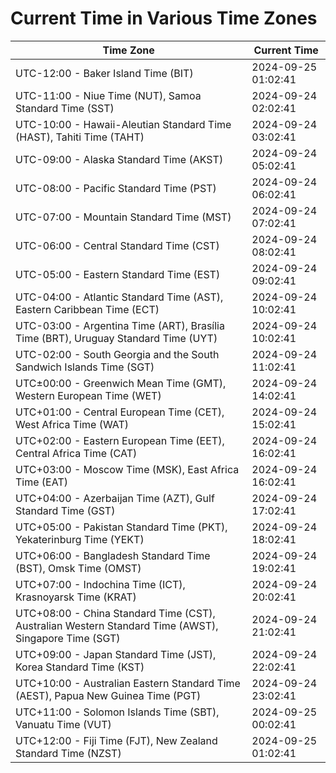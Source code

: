 # Current Time in Various Time Zones

| Time Zone | Current Time |
|-----------|--------------|
| UTC-12:00 - Baker Island Time (BIT) | 2024-09-25 01:02:41 |
| UTC-11:00 - Niue Time (NUT), Samoa Standard Time (SST) | 2024-09-24 02:02:41 |
| UTC-10:00 - Hawaii-Aleutian Standard Time (HAST), Tahiti Time (TAHT) | 2024-09-24 03:02:41 |
| UTC-09:00 - Alaska Standard Time (AKST) | 2024-09-24 05:02:41 |
| UTC-08:00 - Pacific Standard Time (PST) | 2024-09-24 06:02:41 |
| UTC-07:00 - Mountain Standard Time (MST) | 2024-09-24 07:02:41 |
| UTC-06:00 - Central Standard Time (CST) | 2024-09-24 08:02:41 |
| UTC-05:00 - Eastern Standard Time (EST) | 2024-09-24 09:02:41 |
| UTC-04:00 - Atlantic Standard Time (AST), Eastern Caribbean Time (ECT) | 2024-09-24 10:02:41 |
| UTC-03:00 - Argentina Time (ART), Brasília Time (BRT), Uruguay Standard Time (UYT) | 2024-09-24 10:02:41 |
| UTC-02:00 - South Georgia and the South Sandwich Islands Time (SGT) | 2024-09-24 11:02:41 |
| UTC±00:00 - Greenwich Mean Time (GMT), Western European Time (WET) | 2024-09-24 14:02:41 |
| UTC+01:00 - Central European Time (CET), West Africa Time (WAT) | 2024-09-24 15:02:41 |
| UTC+02:00 - Eastern European Time (EET), Central Africa Time (CAT) | 2024-09-24 16:02:41 |
| UTC+03:00 - Moscow Time (MSK), East Africa Time (EAT) | 2024-09-24 16:02:41 |
| UTC+04:00 - Azerbaijan Time (AZT), Gulf Standard Time (GST) | 2024-09-24 17:02:41 |
| UTC+05:00 - Pakistan Standard Time (PKT), Yekaterinburg Time (YEKT) | 2024-09-24 18:02:41 |
| UTC+06:00 - Bangladesh Standard Time (BST), Omsk Time (OMST) | 2024-09-24 19:02:41 |
| UTC+07:00 - Indochina Time (ICT), Krasnoyarsk Time (KRAT) | 2024-09-24 20:02:41 |
| UTC+08:00 - China Standard Time (CST), Australian Western Standard Time (AWST), Singapore Time (SGT) | 2024-09-24 21:02:41 |
| UTC+09:00 - Japan Standard Time (JST), Korea Standard Time (KST) | 2024-09-24 22:02:41 |
| UTC+10:00 - Australian Eastern Standard Time (AEST), Papua New Guinea Time (PGT) | 2024-09-24 23:02:41 |
| UTC+11:00 - Solomon Islands Time (SBT), Vanuatu Time (VUT) | 2024-09-25 00:02:41 |
| UTC+12:00 - Fiji Time (FJT), New Zealand Standard Time (NZST) | 2024-09-25 01:02:41 |

